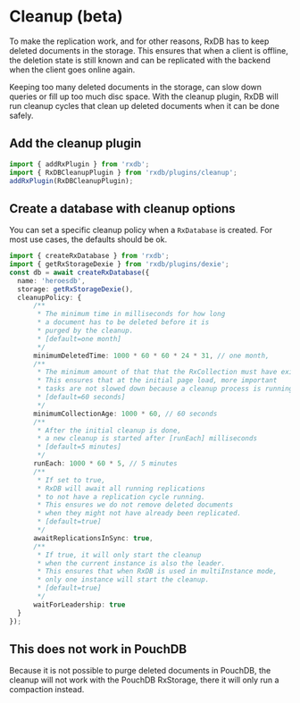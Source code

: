 # Cleanup (beta)

To make the replication work, and for other reasons, RxDB has to keep deleted documents in the storage.
This ensures that when a client is offline, the deletion state is still known and can be replicated with the backend when the client goes online again.

Keeping too many deleted documents in the storage, can slow down queries or fill up too much disc space.
With the cleanup plugin, RxDB will run cleanup cycles that clean up deleted documents when it can be done safely.


## Add the cleanup plugin

```ts
import { addRxPlugin } from 'rxdb';
import { RxDBCleanupPlugin } from 'rxdb/plugins/cleanup';
addRxPlugin(RxDBCleanupPlugin);
```

## Create a database with cleanup options

You can set a specific cleanup policy when a `RxDatabase` is created. For most use cases, the defaults should be ok.

```ts
import { createRxDatabase } from 'rxdb';
import { getRxStorageDexie } from 'rxdb/plugins/dexie';
const db = await createRxDatabase({
  name: 'heroesdb',
  storage: getRxStorageDexie(),
  cleanupPolicy: {
      /**
       * The minimum time in milliseconds for how long
       * a document has to be deleted before it is
       * purged by the cleanup.
       * [default=one month]
       */
      minimumDeletedTime: 1000 * 60 * 60 * 24 * 31, // one month,
      /**
       * The minimum amount of that that the RxCollection must have existed.
       * This ensures that at the initial page load, more important
       * tasks are not slowed down because a cleanup process is running.
       * [default=60 seconds]
       */
      minimumCollectionAge: 1000 * 60, // 60 seconds
      /**
       * After the initial cleanup is done,
       * a new cleanup is started after [runEach] milliseconds 
       * [default=5 minutes]
       */      
      runEach: 1000 * 60 * 5, // 5 minutes
      /**
       * If set to true,
       * RxDB will await all running replications
       * to not have a replication cycle running.
       * This ensures we do not remove deleted documents
       * when they might not have already been replicated.
       * [default=true]
       */
      awaitReplicationsInSync: true,
      /**
       * If true, it will only start the cleanup
       * when the current instance is also the leader.
       * This ensures that when RxDB is used in multiInstance mode,
       * only one instance will start the cleanup.
       * [default=true]
       */
      waitForLeadership: true
  }
});
```


## This does not work in PouchDB

Because it is not possible to purge deleted documents in PouchDB,
the cleanup will not work with the PouchDB RxStorage, there it will only run a compaction instead.
